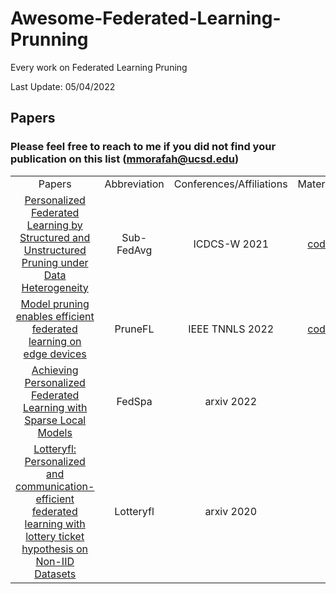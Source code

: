 # Awesome-Federated-Learning-Prunning
Every work on Federated Learning Pruning

Last Update: 05/04/2022 
## Papers

<table border=0 cellpadding=0 cellspacing=0 >
    <col width="60%" style='mso-width-source:userset;mso-width-alt:6848;width:161pt'>
	<col width="5%" style='mso-width-source:userset;mso-width-alt:26080;width:611pt'>
	<col width="30%" style='mso-width-source:userset;mso-width-alt:10944;width:257pt'>
	<col width="5%" style='mso-width-source:userset;mso-width-alt:4032;width:95pt'>
	<tr height=19 style='height:14.25pt'>
		<td height=19 class=xl6519452 width="60%" align="center">Papers</td>
		<td class=xl6519452 width="5%" align="center">Abbreviation</td>
		<td class=xl6519452 width="30%" align="center">Conferences/Affiliations</td>
		<td class=xl6519452 width="5%" align="center">Materials</td>
	</tr>	
    <tr height=19 style='height:14.15pt'>
		<td height=19 class=xl6519452 style='height:14.25pt' align="center"><a href="https://ieeexplore.ieee.org/abstract/document/9545941">Personalized Federated Learning by Structured and Unstructured Pruning under Data Heterogeneity</a></td>
		<td class=xl6519452 align="center">Sub-FedAvg</td>
        <td class=xl6519452 align="center">ICDCS-W 2021</td>
		<td class=xl6519452 align="center"><a href="https://github.com/MMorafah/Sub-FedAvg">code</a></td>
	</tr>
    <tr height=19 style='height:14.15pt'>
		<td height=19 class=xl6519452 style='height:14.25pt' align="center"><a href="https://arxiv.org/pdf/2201.11380.pdf">Model pruning enables efficient federated learning on edge devices</a></td>
		<td class=xl6519452 align="center">PruneFL</td>
        <td class=xl6519452 align="center">IEEE TNNLS 2022</td>
		<td class=xl6519452 align="center"><a href="https://github.com/jiangyuang/PruneFL">code</a></td>
	</tr>
    <tr height=19 style='height:14.15pt'>
		<td height=19 class=xl6519452 style='height:14.25pt' align="center"><a href="https://arxiv.org/pdf/2201.11380.pdf">Achieving Personalized Federated Learning with Sparse Local Models</a></td>
		<td class=xl6519452 align="center">FedSpa</td>
        <td class=xl6519452 align="center">arxiv 2022</td>
		<td class=xl6519452 align="center"></td>
	</tr>
    <tr height=19 style='height:14.15pt'>
		<td height=19 class=xl6519452 style='height:14.25pt' align="center"><a href="https://arxiv.org/pdf/2201.11380.pdf">Lotteryfl: Personalized and communication-efficient federated learning with lottery ticket hypothesis on Non-IID Datasets</a></td>
		<td class=xl6519452 align="center">Lotteryfl</td>
        <td class=xl6519452 align="center">arxiv 2020</td>
		<td class=xl6519452 align="center"></td>
	</tr>

### Please feel free to reach to me if you did not find your publication on this list (mmorafah@ucsd.edu)
